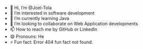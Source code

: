 - 👋 Hi, I’m @Joel-Tola
- 👀 I’m interested in software development
- 🌱 I’m currently learning Java
- 💞️ I’m looking to collaborate on Web Application developments
- 📫 How to reach me by GitHub or LinkedIn
- 😄 Pronouns: He
- ⚡ Fun fact: Error 404 fun fact not found.

<!---
Joel-Tola/Joel-Tola is a ✨ special ✨ repository because its `README.md` (this file) appears on your GitHub profile.
You can click the Preview link to take a look at your changes.
--->
